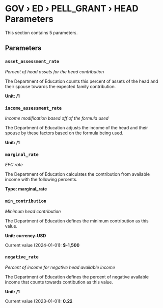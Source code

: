 # GOV › ED › PELL_GRANT › HEAD Parameters

This section contains 5 parameters.

## Parameters

### `asset_assessment_rate`
*Percent of head assets for the head contribution*

The Department of Education counts this percent of assets of the head and their spouse towards the expected family contribution.

**Unit: /1**


### `income_assessment_rate`
*Income modification based off of the formula used*

The Department of Education adjusts the income of the head and their spouse by these factors based on the formula being used.

**Unit: /1**


### `marginal_rate`
*EFC rate*

The Department of Education calculates the contribution from available income with the following percents.

**Type: marginal_rate**


### `min_contribution`
*Minimum head contribution*

The Department of Education defines the minimum contribution as this value.

**Unit: currency-USD**

Current value (2024-01-01): **$-1,500**


### `negative_rate`
*Percent of income for negative head available income*

The Department of Education defines the percent of negative available income that counts towards contibution as this value.

**Unit: /1**

Current value (2023-01-01): **0.22**

